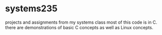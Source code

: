 # systems235
projects and assignments from my systems class
most of this code is in C. there are demonstrations of basic C concepts as well as Linux concepts. 
